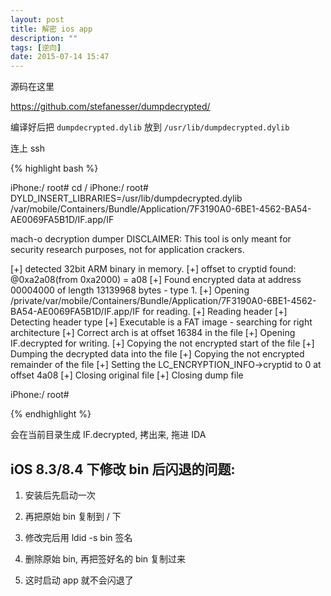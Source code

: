 ```yaml
---
layout: post
title: 解密 ios app
description: ""
tags: [逆向]
date: 2015-07-14 15:47
---
```


源码在这里

<https://github.com/stefanesser/dumpdecrypted/>

编译好后把 ```dumpdecrypted.dylib``` 放到 ```/usr/lib/dumpdecrypted.dylib```

连上 ssh

{% highlight bash %}

iPhone:/ root# cd /
iPhone:/ root# DYLD_INSERT_LIBRARIES=/usr/lib/dumpdecrypted.dylib /var/mobile/Containers/Bundle/Application/7F3190A0-6BE1-4562-BA54-AE0069FA5B1D/IF.app/IF

mach-o decryption dumper
DISCLAIMER: This tool is only meant for security research purposes, not for application crackers.

[+] detected 32bit ARM binary in memory.
[+] offset to cryptid found: @0xa2a08(from 0xa2000) = a08
[+] Found encrypted data at address 00004000 of length 13139968 bytes - type 1.
[+] Opening /private/var/mobile/Containers/Bundle/Application/7F3190A0-6BE1-4562-BA54-AE0069FA5B1D/IF.app/IF for reading.
[+] Reading header
[+] Detecting header type
[+] Executable is a FAT image - searching for right architecture
[+] Correct arch is at offset 16384 in the file
[+] Opening IF.decrypted for writing.
[+] Copying the not encrypted start of the file
[+] Dumping the decrypted data into the file
[+] Copying the not encrypted remainder of the file
[+] Setting the LC_ENCRYPTION_INFO->cryptid to 0 at offset 4a08
[+] Closing original file
[+] Closing dump file

iPhone:/ root#

{% endhighlight %}

会在当前目录生成 IF.decrypted, 拷出来, 拖进 IDA

## iOS 8.3/8.4 下修改 bin 后闪退的问题:

1. 安装后先启动一次

2. 再把原始 bin 复制到 / 下

3. 修改完后用 ldid -s bin 签名

4. 删除原始 bin, 再把签好名的 bin 复制过来

5. 这时启动 app 就不会闪退了
